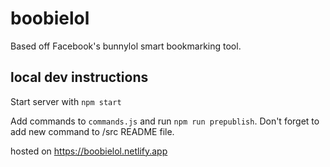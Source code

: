 # boobielol

Based off Facebook's bunnylol smart bookmarking tool.

## local dev instructions

Start server with `npm start`

Add commands to `commands.js` and run `npm run prepublish`. Don't forget to add new command to /src README file.

hosted on https://boobielol.netlify.app
